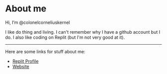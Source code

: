 # About me

Hi, I’m @colonelcorneliuskernel

I like do thing and living. I can't remember why I have a github account but I do. I also like coding on Replit (but I'm not very good at it).
****************************
Here are some links for stuff about me:
- [Replit Profile](https://replit.com/@ColonelCorneliusCornwall)
- [Website](https://about-me.colonelcorneliuscornwall.repl.co/)
